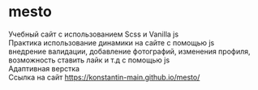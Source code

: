 # mesto
Учебный сайт с использованием Scss и Vanilla js<br>
Практика использование динамики на сайте с помощью js<br>
внедрение валидации, добавление фотографий, изменения профиля, возможность ставить лайк и т.д с помощью js<br>
Адаптивная верстка<br>
Ссылка на сайт https://konstantin-main.github.io/mesto/
